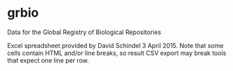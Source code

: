 # grbio
Data for the Global Registry of Biological Repositories

Excel spreadsheet provided by David Schindel 3 April 2015. Note that some cells contain HTML and/or line breaks, so result CSV export may break tools that expect one line per row.